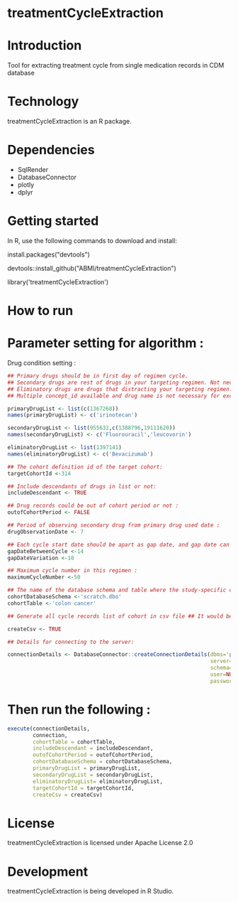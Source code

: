 # treatmentCycleExtraction

Introduction
==========
Tool for extracting treatment cycle from single medication records in CDM database

Technology
==========
treatmentCycleExtraction is an R package.

Dependencies
============
* SqlRender
* DatabaseConnector
* plotly
* dplyr

Getting started
============
In R, use the following commands to download and install:

install.packages("devtools")

devtools::install_github("ABMI/treatmentCycleExtraction")

library('treatmentCycleExtraction')

How to run
============
# Parameter setting for algorithm :

Drug condition setting :
```r
## Primary drugs should be in first day of regimen cycle.
## Secondary drugs are rest of drugs in your targeting regimen. Not necessary for excuting but recommanded.
## Eliminatory drugs are drugs that distracting your targeting regimen. Not necessary for excuting.
## Multiple concept_id available and drug name is not necessary for excuting.

primaryDrugList <- list(c(1367268))
names(primaryDrugList) <- c('irinotecan')

secondaryDrugList <- list(955632,c(1388796,19111620))
names(secondaryDrugList) <- c('Fluorouracil','leucovorin')

eliminatoryDrugList <- list(1397141)
names(eliminatoryDrugList) <- c('Bevacizumab')

## The cohort definition id of the target cohort:
targetCohortId <-314

## Include descendants of drugs in list or not:
includeDescendant <- TRUE

## Drug records could be out of cohort period or not :
outofCohortPeriod <- FALSE

## Period of observing secondary drug from primary drug used date :
drugObservationDate <- 7

## Each cycle start date should be apart as gap date, and gap date can be in range of +- date as gap date variation :
gapDateBetweenCycle <-14
gapDateVariation <-10

## Maximum cycle number in this regimen :
maximumCycleNumber <-50

## The name of the database schema and table where the study-specific cohorts will be instantiated:
cohortDatabaseSchema <-'scratch.dbo'
cohortTable <-'colon cancer'

## Generate all cycle records list of cohort in csv file ## It would be treatment episode table later...

createCsv <- TRUE

## Details for connecting to the server:

connectionDetails <- DatabaseConnector::createConnectionDetails(dbms='pdw',
                                                                server=Sys.getenv("PDW_SERVER"),
                                                                schema='cdmDatabaseSchema',
                                                                user=NULL,
                                                                password=NULL)
```

# Then run the following :
```r
execute(connectionDetails,
        connection,
        cohortTable = cohortTable,
        includeDescendant = includeDescendant,
        outofCohortPeriod = outofCohortPeriod,
        cohortDatabaseSchema = cohortDatabaseSchema,
        primaryDrugList = primaryDrugList,
        secondaryDrugList = secondaryDrugList,
        eliminatoryDrugList= eliminatoryDrugList,
        targetCohortId = targetCohortId,
        createCsv = createCsv)
```
License
=======
  treatmentCycleExtraction is licensed under Apache License 2.0

Development
===========
  treatmentCycleExtraction is being developed in R Studio.

